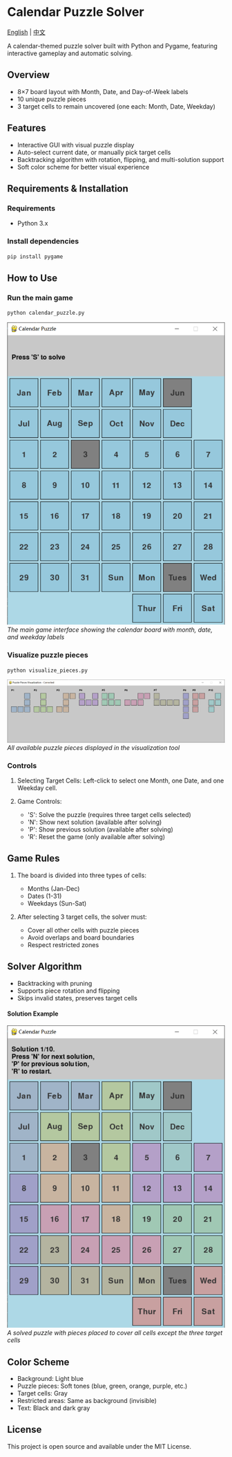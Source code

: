 # Calendar Puzzle Solver

[English](README.md) | [中文](README_CN.md)

A calendar-themed puzzle solver built with Python and Pygame, featuring interactive gameplay and automatic solving.

## Overview

- 8×7 board layout with Month, Date, and Day-of-Week labels  
- 10 unique puzzle pieces  
- 3 target cells to remain uncovered (one each: Month, Date, Weekday)

## Features

- Interactive GUI with visual puzzle display  
- Auto-select current date, or manually pick target cells  
- Backtracking algorithm with rotation, flipping, and multi-solution support  
- Soft color scheme for better visual experience

## Requirements & Installation

### Requirements

- Python 3.x

### Install dependencies

```bash
pip install pygame
```

## How to Use

### Run the main game
```bash
python calendar_puzzle.py
```

![Game Interface](./assets/Puzzle_Offset.PNG)
*The main game interface showing the calendar board with month, date, and weekday labels*

### Visualize puzzle pieces
```bash
python visualize_pieces.py
```

![Puzzle Pieces](./assets/Puzzle_Pieces.PNG)
*All available puzzle pieces displayed in the visualization tool*


### Controls

1. Selecting Target Cells: Left-click to select one Month, one Date, and one Weekday cell.

2. Game Controls:
   - 'S': Solve the puzzle (requires three target cells selected)
   - 'N': Show next solution (available after solving)
   - 'P': Show previous solution (available after solving)
   - 'R': Reset the game (only available after solving)


## Game Rules

1. The board is divided into three types of cells:
   - Months (Jan-Dec)
   - Dates (1-31)
   - Weekdays (Sun-Sat)

2. After selecting 3 target cells, the solver must:
   - Cover all other cells with puzzle pieces
   - Avoid overlaps and board boundaries
   - Respect restricted zones


## Solver Algorithm

- Backtracking with pruning
- Supports piece rotation and flipping
- Skips invalid states, preserves target cells

#### Solution Example
![Solution Example](./assets/Puzzle_Solved.PNG)
*A solved puzzle with pieces placed to cover all cells except the three target cells*

## Color Scheme

- Background: Light blue
- Puzzle pieces: Soft tones (blue, green, orange, purple, etc.)
- Target cells: Gray
- Restricted areas: Same as background (invisible)
- Text: Black and dark gray

## License

This project is open source and available under the MIT License.
